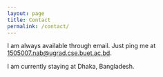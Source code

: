 ```yaml
---
layout: page
title: Contact
permalink: /contact/
---
```

I am always available through email. Just ping me at [1505007.nab@ugrad.cse.buet.ac.bd](mailto:1505007.nab@ugrad.cse.buet.ac.bd). 

I am currently staying at Dhaka, Bangladesh. 



